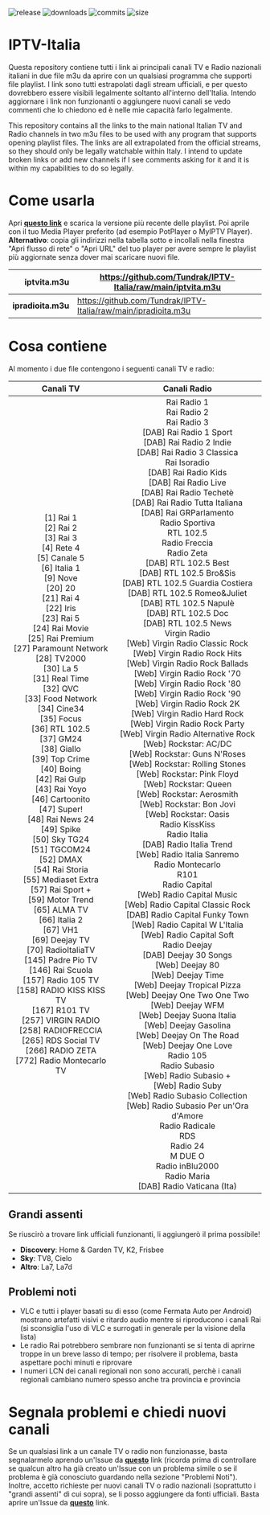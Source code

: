 ![release](https://img.shields.io/github/v/release/Tundrak/IPTV-Italia) ![downloads](https://img.shields.io/github/downloads/Tundrak/IPTV-Italia/total) ![commits](https://img.shields.io/github/commit-activity/m/Tundrak/IPTV-Italia) ![size](https://img.shields.io/github/repo-size/Tundrak/IPTV-Italia)
# IPTV-Italia
Questa repository contiene tutti i link ai principali canali TV e Radio nazionali italiani in due file m3u da aprire con un qualsiasi programma che supporti file playlist. I link sono tutti estrapolati dagli stream ufficiali, e per questo dovrebbero essere visibili legalmente soltanto all'interno dell'Italia. Intendo aggiornare i link non funzionanti o aggiungere nuovi canali se vedo commenti che lo chiedono ed è nelle mie capacità farlo legalmente.

This repository contains all the links to the main national Italian TV and Radio channels in two m3u files to be used with any program that supports opening playlist files. The links are all extrapolated from the official streams, so they should only be legally watchable within Italy. I intend to update broken links or add new channels if I see comments asking for it and it is within my capabilities to do so legally.

# Come usarla
Apri [**questo link**](https://github.com/Tundrak/IPTV-Italia/releases) e scarica la versione più recente delle playlist. Poi aprile con il tuo Media Player preferito (ad esempio PotPlayer o MyIPTV Player).  
**Alternativo**: copia gli indirizzi nella tabella sotto e incollali nella finestra "Apri flusso di rete" o "Apri URL" del tuo player per avere sempre le playlist più aggiornate senza dover mai scaricare nuovi file.

|    **iptvita.m3u** | https://github.com/Tundrak/IPTV-Italia/raw/main/iptvita.m3u    |
|-------------------:|----------------------------------------------------------------|
| **ipradioita.m3u** | https://github.com/Tundrak/IPTV-Italia/raw/main/ipradioita.m3u |

# Cosa contiene
Al momento i due file contengono i seguenti canali TV e radio:

| Canali TV | Canali Radio |
|:-:|:-:|
| [1] Rai 1<br>[2] Rai 2<br>[3] Rai 3<br>[4] Rete 4<br>[5] Canale 5<br>[6] Italia 1<br>[9] Nove<br>[20] 20<br>[21] Rai 4<br>[22] Iris<br>[23] Rai 5<br>[24] Rai Movie<br>[25] Rai Premium<br>[27] Paramount Network<br>[28] TV2000<br>[30] La 5<br>[31] Real Time<br>[32] QVC<br>[33] Food Network<br>[34] Cine34<br>[35] Focus<br>[36] RTL 102.5<br>[37] GM24<br>[38] Giallo<br>[39] Top Crime<br>[40] Boing<br>[42] Rai Gulp<br>[43] Rai Yoyo<br>[46] Cartoonito<br>[47] Super!<br>[48] Rai News 24<br>[49] Spike<br>[50] Sky TG24<br>[51] TGCOM24<br>[52] DMAX<br>[54] Rai Storia<br>[55] Mediaset Extra<br>[57] Rai Sport +<br>[59] Motor Trend<br>[65] ALMA TV<br>[66] Italia 2<br>[67] VH1<br>[69] Deejay TV<br>[70] RadioItaliaTV<br>[145] Padre Pio TV<br>[146] Rai Scuola<br>[157] Radio 105 TV<br>[158] RADIO KISS KISS TV<br>[167] R101 TV<br>[257] VIRGIN RADIO<br>[258] RADIOFRECCIA<br>[265] RDS Social TV<br>[266] RADIO ZETA<br>[772] Radio Montecarlo TV | Rai Radio 1<br>Rai Radio 2<br>Rai Radio 3<br>[DAB] Rai Radio 1 Sport<br>[DAB] Rai Radio 2 Indie<br>[DAB] Rai Radio 3 Classica<br>Rai Isoradio<br>[DAB] Rai Radio Kids<br>[DAB] Rai Radio Live<br>[DAB] Rai Radio Techetè<br>[DAB] Rai Radio Tutta Italiana<br>[DAB] Rai GRParlamento<br>Radio Sportiva<br>RTL 102.5<br>Radio Freccia<br>Radio Zeta<br>[DAB] RTL 102.5 Best<br>[DAB] RTL 102.5 Bro&Sis<br>[DAB] RTL 102.5 Guardia Costiera<br>[DAB] RTL 102.5 Romeo&Juliet<br>[DAB] RTL 102.5 Napulè<br>[DAB] RTL 102.5 Doc<br>[DAB] RTL 102.5 News<br>Virgin Radio<br>[Web] Virgin Radio Classic Rock<br>[Web] Virgin Radio Rock Hits<br>[Web] Virgin Radio Rock Ballads<br>[Web] Virgin Radio Rock '70<br>[Web] Virgin Radio Rock '80<br>[Web] Virgin Radio Rock '90<br>[Web] Virgin Radio Rock 2K<br>[Web] Virgin Radio Hard Rock<br>[Web] Virgin Radio Rock Party<br>[Web] Virgin Radio Alternative Rock<br>[Web] Rockstar: AC/DC<br>[Web] Rockstar: Guns N'Roses<br>[Web] Rockstar: Rolling Stones<br>[Web] Rockstar: Pink Floyd<br>[Web] Rockstar: Queen<br>[Web] Rockstar: Aerosmith<br>[Web] Rockstar: Bon Jovi<br>[Web] Rockstar: Oasis<br>Radio KissKiss<br>Radio Italia<br>[DAB] Radio Italia Trend<br>[Web] Radio Italia Sanremo<br>Radio Montecarlo<br>R101<br>Radio Capital<br>[Web] Radio Capital Music<br>[Web] Radio Capital Classic Rock<br>[DAB] Radio Capital Funky Town<br>[Web] Radio Capital W L'Italia<br>[Web] Radio Capital Soft<br>Radio Deejay<br>[DAB] Deejay 30 Songs<br>[Web] Deejay 80<br>[Web] Deejay Time<br>[Web] Deejay Tropical Pizza<br>[Web] Deejay One Two One Two<br>[Web] Deejay WFM<br>[Web] Deejay Suona Italia<br>[Web] Deejay Gasolina<br>[Web] Deejay On The Road<br>[Web] Deejay One Love<br>Radio 105<br>Radio Subasio<br>[Web] Radio Subasio +<br>[Web] Radio Suby<br>[Web] Radio Subasio Collection<br>[Web] Radio Subasio Per un'Ora d'Amore<br>Radio Radicale<br>RDS<br>Radio 24<br>M DUE O<br>Radio inBlu2000<br>Radio Maria<br>[DAB] Radio Vaticana (Ita) |

## Grandi assenti
Se riuscirò a trovare link ufficiali funzionanti, li aggiungerò il prima possibile!
- **Discovery**: Home & Garden TV, K2, Frisbee
- **Sky**: TV8, Cielo
- **Altro**: La7, La7d

## Problemi noti
- VLC e tutti i player basati su di esso (come Fermata Auto per Android) mostrano artefatti visivi e ritardo audio mentre si riproducono i canali Rai (si sconsiglia l'uso di VLC e surrogati in generale per la visione della lista)
- Le radio Rai potrebbero sembrare non funzionanti se si tenta di aprirne troppe in un breve lasso di tempo; per risolvere il problema, basta aspettare pochi minuti e riprovare
- I numeri LCN dei canali regionali non sono accurati, perchè i canali regionali cambiano numero spesso anche tra provincia e provincia

# Segnala problemi e chiedi nuovi canali
Se un qualsiasi link a un canale TV o radio non funzionasse, basta segnalarmelo aprendo un'Issue da [**questo**](https://github.com/Tundrak/IPTV-Italia/issues/new?labels=Problema&template=problema-canale.md&title=%5BProblema%5D) link (ricorda prima di controllare se qualcun altro ha già creato un'Issue con un problema simile o se il problema è già conosciuto guardando nella sezione "Problemi Noti").  
Inoltre, accetto richieste per nuovi canali TV o radio nazionali (soprattutto i "grandi assenti" di cui sopra), se li posso aggiungere da fonti ufficiali. Basta aprire un'Issue da [**questo**](https://github.com/Tundrak/IPTV-Italia/issues/new?labels=Richiesta+canale&template=richiesta-canale.md&title=%5BRichiesta+Canale%5D) link.
